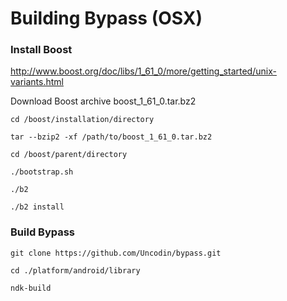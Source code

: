 # Building Bypass (OSX) #

### Install Boost ###

http://www.boost.org/doc/libs/1_61_0/more/getting_started/unix-variants.html

Download Boost archive boost_1_61_0.tar.bz2

`cd /boost/installation/directory`

`tar --bzip2 -xf /path/to/boost_1_61_0.tar.bz2`

`cd /boost/parent/directory`

`./bootstrap.sh`

`./b2`

`./b2 install`

### Build Bypass ###

`git clone https://github.com/Uncodin/bypass.git`

`cd ./platform/android/library`

`ndk-build`
